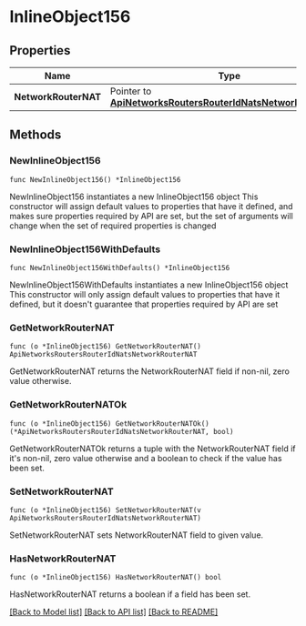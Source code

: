 # InlineObject156

## Properties

Name | Type | Description | Notes
------------ | ------------- | ------------- | -------------
**NetworkRouterNAT** | Pointer to [**ApiNetworksRoutersRouterIdNatsNetworkRouterNAT**](_api_networks_routers__routerId__nats_networkRouterNAT.md) |  | [optional] 

## Methods

### NewInlineObject156

`func NewInlineObject156() *InlineObject156`

NewInlineObject156 instantiates a new InlineObject156 object
This constructor will assign default values to properties that have it defined,
and makes sure properties required by API are set, but the set of arguments
will change when the set of required properties is changed

### NewInlineObject156WithDefaults

`func NewInlineObject156WithDefaults() *InlineObject156`

NewInlineObject156WithDefaults instantiates a new InlineObject156 object
This constructor will only assign default values to properties that have it defined,
but it doesn't guarantee that properties required by API are set

### GetNetworkRouterNAT

`func (o *InlineObject156) GetNetworkRouterNAT() ApiNetworksRoutersRouterIdNatsNetworkRouterNAT`

GetNetworkRouterNAT returns the NetworkRouterNAT field if non-nil, zero value otherwise.

### GetNetworkRouterNATOk

`func (o *InlineObject156) GetNetworkRouterNATOk() (*ApiNetworksRoutersRouterIdNatsNetworkRouterNAT, bool)`

GetNetworkRouterNATOk returns a tuple with the NetworkRouterNAT field if it's non-nil, zero value otherwise
and a boolean to check if the value has been set.

### SetNetworkRouterNAT

`func (o *InlineObject156) SetNetworkRouterNAT(v ApiNetworksRoutersRouterIdNatsNetworkRouterNAT)`

SetNetworkRouterNAT sets NetworkRouterNAT field to given value.

### HasNetworkRouterNAT

`func (o *InlineObject156) HasNetworkRouterNAT() bool`

HasNetworkRouterNAT returns a boolean if a field has been set.


[[Back to Model list]](../README.md#documentation-for-models) [[Back to API list]](../README.md#documentation-for-api-endpoints) [[Back to README]](../README.md)


